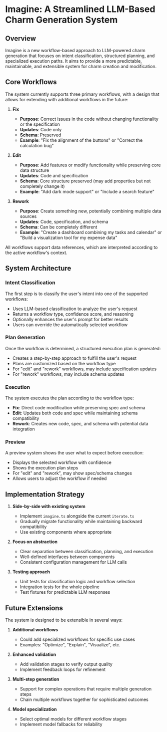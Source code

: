# Imagine: A Streamlined LLM-Based Charm Generation System

## Overview

Imagine is a new workflow-based approach to LLM-powered charm generation that focuses on intent classification, structured planning, and specialized execution paths. It aims to provide a more predictable, maintainable, and extensible system for charm creation and modification.

## Core Workflows

The system currently supports three primary workflows, with a design that allows for extending with additional workflows in the future:

1. **Fix**
   - **Purpose**: Correct issues in the code without changing functionality or the specification
   - **Updates**: Code only
   - **Schema**: Preserved
   - **Example**: "Fix the alignment of the buttons" or "Correct the calculation bug"

2. **Edit**
   - **Purpose**: Add features or modify functionality while preserving core data structure
   - **Updates**: Code and specification
   - **Schema**: Core structure preserved (may add properties but not completely change it)
   - **Example**: "Add dark mode support" or "Include a search feature"

3. **Rework**
   - **Purpose**: Create something new, potentially combining multiple data sources
   - **Updates**: Code, specification, and schema
   - **Schema**: Can be completely different
   - **Example**: "Create a dashboard combining my tasks and calendar" or "Build a visualization tool for my expense data"

All workflows support data references, which are interpreted according to the active workflow's context.

## System Architecture

### Intent Classification

The first step is to classify the user's intent into one of the supported workflows:

- Uses LLM-based classification to analyze the user's request
- Returns a workflow type, confidence score, and reasoning
- Optionally enhances the user's prompt for better results
- Users can override the automatically selected workflow

### Plan Generation

Once the workflow is determined, a structured execution plan is generated:

- Creates a step-by-step approach to fulfill the user's request
- Plans are customized based on the workflow type
- For "edit" and "rework" workflows, may include specification updates
- For "rework" workflows, may include schema updates

### Execution

The system executes the plan according to the workflow type:

- **Fix**: Direct code modification while preserving spec and schema
- **Edit**: Updates both code and spec while maintaining schema compatibility
- **Rework**: Creates new code, spec, and schema with potential data integration

### Preview

A preview system shows the user what to expect before execution:

- Displays the selected workflow with confidence
- Shows the execution plan steps
- For "edit" and "rework", may show spec/schema changes
- Allows users to adjust the workflow if needed

## Implementation Strategy

1. **Side-by-side with existing system**
   - Implement `imagine.ts` alongside the current `iterate.ts`
   - Gradually migrate functionality while maintaining backward compatibility
   - Use existing components where appropriate

2. **Focus on abstraction**
   - Clear separation between classification, planning, and execution
   - Well-defined interfaces between components
   - Consistent configuration management for LLM calls

3. **Testing approach**
   - Unit tests for classification logic and workflow selection
   - Integration tests for the whole pipeline
   - Test fixtures for predictable LLM responses

## Future Extensions

The system is designed to be extensible in several ways:

1. **Additional workflows**
   - Could add specialized workflows for specific use cases
   - Examples: "Optimize", "Explain", "Visualize", etc.

2. **Enhanced validation**
   - Add validation stages to verify output quality
   - Implement feedback loops for refinement

3. **Multi-step generation**
   - Support for complex operations that require multiple generation steps
   - Chain multiple workflows together for sophisticated outcomes

4. **Model specialization**
   - Select optimal models for different workflow stages
   - Implement model fallbacks for reliability
